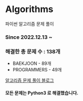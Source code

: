 # Algorithms
파이썬 알고리즘 문제 풀이
### Since 2022.12.13 ~
### 해결한 총 문제 수 : 138개
- BAEKJOON - 89개
- PROGRAMMERS - 49개

[알고리즘 문제 풀이 블로그](https://monzheld.tistory.com/category/%E2%8C%A8%EF%B8%8F%20Algorithms)
#### 모든 문제는 Python3 로 해결했습니다.
